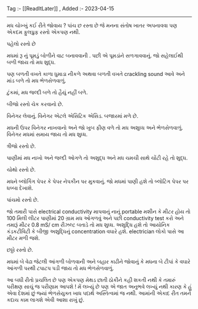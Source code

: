 Tag :- [[ReadItLater]] , 
Added :- 2023-04-15

-----
મધ ચોખ્ખું કઈ રીતે જોવાય ?
પાંચ છ રસ્તા છે જે મનના સંતોષ ખાતર અપનાવવા પણ એકદમ ફુલપ્રુફ રસ્તો એકપણ નથી.

પહેલો રસ્તો છે

મધમાં રૂ નું પૂમડું બોળીને વાટ બનાવવાની . પછી એ પૂમડાંને સળગાવવાનું. જો સહેલાઈથી બળી જાય તો મધ શુદ્ધ.

પણ બળતી વખતે કાળા ધુમાડા નીકળે અથવા બળતી વખતે crackling sound આવે અને માંડ બળે તો મધ ભેળસેળવાળું.

ટુંકમાં, મધ જલ્દી બળે તો હૈયું નહીં બળે.

બીજો રસ્તો ચેક કરવાનો છે.

વિનેગર લેવાનું. વિનેગર એટલે એસિટિક એસિડ. બજારમાં મળે છે.

મધની ઉપર વિનેગર નાખવાનો અને જો ખુબ ફીણ વળે તો મધ અશુધ્ધ અને ભેળસેળવાળું. વિનેગર મધમાં સમાય જાય તો મધ શુધ્ધ.

ત્રીજો રસ્તો છે.

પાણીમાં મધ નાખો અને જલ્દી ઓગળે તો અશુદ્ધ અને મધ ચમચી સાથે ચોંટી રહે તો શુદ્ધ.

ચોથો રસ્તો છે.

મધને બ્લોગિંગ પેપર કે પેપર નેપકીન પર મુકવાનું. જો મધમાં પાણી હશે તો બ્લોટિંગ પેપર પર ધબ્બા દેખાશે.

પાંચમો રસ્તો છે.

જો તમારી પાસે electrical conductivity માપવાનું નાનું portable મશીન કે મીટર હોય તો 100 મિલી લીટર પાણીમાં 20 ગ્રામ મધ ઓગળવું અને પછી conductivity test કરો અને તમારૂં મીટર 0.8 mS/ cm રીઝલ્ટ બતાડે તો મધ શુધ્ધ. અશુદ્ધિ હશે તો આયોનિક કંડકટીવિટી કે બીજી અશુદ્ધિનું concentration વઘારે હશે. electrician લોકો પાસે આ મીટર મળી જશે.

છઠ્ઠો રસ્તો છે.

મધમાં બે વેઢા જેટલી આંગળી બોળવાની અને બહાર કાઢીને જોવાનું કે મધના બે ટીપાં કે વઘારે આંગળી પરથી ટપાટપ પડી જાય તો મધ ભેળસેળવાળું.

આ બધી રીતો પ્રચલિત છે પણ એકપણ મેથડ છાતી ઠોકીને કહી શકતી નથી કે તમારું પરીક્ષણ સાચું જ પરીણામ આપશે ! મેં લખ્યું છે પણ એ જાત અનુભવે લખ્યું નથી કારણ કે હું એવા દેશમાં છું જ્યાં ભેળસેયુક્ત ખાધ પદાર્થ અસ્તિત્વમાં જ નથી. આમાંની એકાદ રીત તમને કદાચ કામ લાગશે એવી આશા રાખું છું.